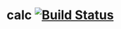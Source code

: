 # calc [![Build Status](https://travis-ci.org/kristintv/calc.svg?branch=master)](https://travis-ci.org/kristintv/calc)

